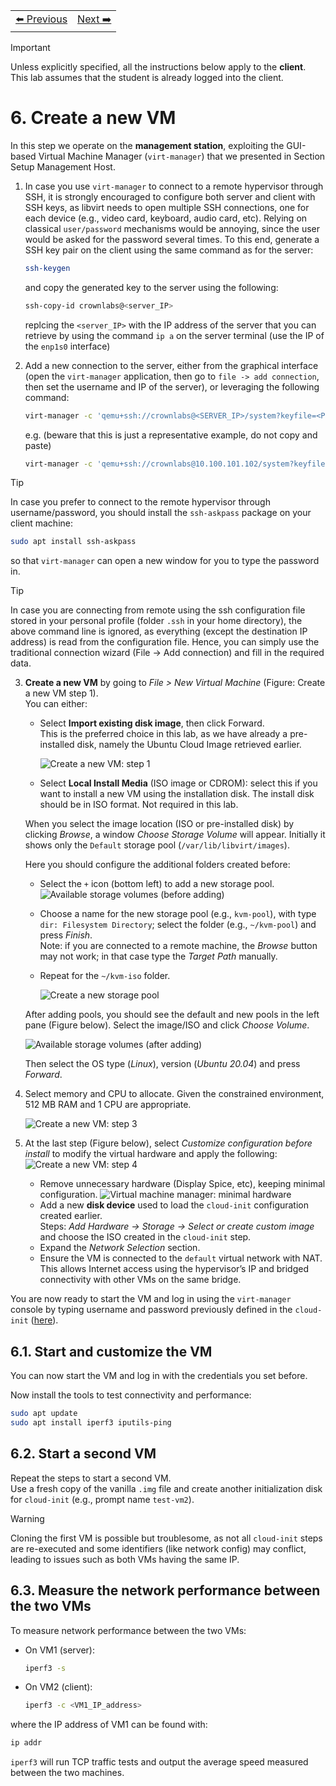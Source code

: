 <table style="width:100%">
  <tr>
    <td align="left"><a href="../1.5/README.md">⬅️ Previous</a></td>
    <td align="right"><a href="../1.7/README.md">Next ➡️</a></td>
  </tr>
</table>

> [!IMPORTANT]
> Unless explicitly specified, all the instructions below apply to the **client**.  
> This lab assumes that the student is already logged into the client.

# 6. Create a new VM

In this step we operate on the **management station**, exploiting the GUI-based Virtual Machine Manager (`virt-manager`) that we presented in Section Setup Management Host.

1. In case you use `virt-manager` to connect to a remote hypervisor through SSH, it is strongly encouraged to configure both server and client with SSH keys, as libvirt needs to open multiple SSH connections, one for each device (e.g., video card, keyboard, audio card, etc). Relying on classical `user/password` mechanisms would be annoying, since the user would be asked for the password several times.
  To this end, generate a SSH key pair on the client using the same command as for the server:
    
    ```bash
    ssh-keygen
    ```

    and copy the generated key to the server using the following:

    ```bash
    ssh-copy-id crownlabs@<server_IP>
    ```

    replcing the `<server_IP>` with the IP address of the server that you can retrieve by using the command `ip a` on the server terminal (use the IP of the `enp1s0` interface)
2. Add a new connection to the server, either from the graphical interface (open the `virt-manager` application, then go to `file -> add connection`, then set the username and IP of the server), or leveraging the following command:

   ```bash
   virt-manager -c 'qemu+ssh://crownlabs@<SERVER_IP>/system?keyfile=<PRIVATE_KEY>'
   ```
   e.g. (beware that this is just a representative example, do not copy and paste)
   ```bash
   virt-manager -c 'qemu+ssh://crownlabs@10.100.101.102/system?keyfile=/home/netlab/.ssh/id_rsa'
   ```

> [!TIP]
> In case you prefer to connect to the remote hypervisor through username/password, you should install the `ssh-askpass` package on your client machine:
> ```bash
> sudo apt install ssh-askpass
> ```
> so that `virt-manager` can open a new window for you to type the password in.


> [!TIP] 
> In case you are connecting from remote using the ssh configuration file stored in your personal profile (folder `.ssh` in your home directory), the above command line is ignored, as everything (except the destination IP address) is read from the configuration file. Hence, you can simply use the traditional connection wizard (File → Add connection) and fill in the required data.

3. **Create a new VM** by going to *File > New Virtual Machine* (Figure: Create a new VM step 1).  
   You can either:

   - Select **Import existing disk image**, then click Forward.  
     This is the preferred choice in this lab, as we have already a pre-installed disk, namely the Ubuntu Cloud Image retrieved earlier.

     ![Create a new VM: step 1](images/libvirt-create-vm-1.png)

   - Select **Local Install Media** (ISO image or CDROM): select this if you want to install a new VM using the installation disk. The install disk should be in ISO format. Not required in this lab.

   When you select the image location (ISO or pre-installed disk) by clicking *Browse*, a window *Choose Storage Volume* will appear. Initially it shows only the `Default` storage pool (`/var/lib/libvirt/images`).  

   Here you should configure the additional folders created before:

   - Select the `+` icon (bottom left) to add a new storage pool.
      ![Available storage volumes (before adding)](images/libvirt-create-vm-storage-volume-1.png)
   - Choose a name for the new storage pool (e.g., `kvm-pool`), with type `dir: Filesystem Directory`; select the folder (e.g., `~/kvm-pool`) and press *Finish*.  
     Note: if you are connected to a remote machine, the *Browse* button may not work; in that case type the *Target Path* manually.
   - Repeat for the `~/kvm-iso` folder.

      ![Create a new storage pool](images/libvirt-create-pool.png)

   After adding pools, you should see the default and new pools in the left pane (Figure below). Select the image/ISO and click *Choose Volume*.

   ![Available storage volumes (after adding)](images/libvirt-create-vm-storage-volume-2.png)

   Then select the OS type (*Linux*), version (*Ubuntu 20.04*) and press *Forward*.

4. Select memory and CPU to allocate. Given the constrained environment, 512 MB RAM and 1 CPU are appropriate.

   ![Create a new VM: step 3](images/libvirt-create-vm-3.png)

5. At the last step (Figure below), select *Customize configuration before install* to modify the virtual hardware and apply the following:
  ![Create a new VM: step 4](images/libvirt-create-vm-4.png)

   - Remove unnecessary hardware (Display Spice, etc), keeping minimal configuration.
      ![Virtual machine manager: minimal hardware](images/libvirt-customhw.png)
   - Add a new **disk device** used to load the `cloud-init` configuration created earlier.  
     Steps: *Add Hardware → Storage → Select or create custom image* and choose the ISO created in the `cloud-init` step.  
   - Expand the *Network Selection* section.
   - Ensure the VM is connected to the `default` virtual network with NAT. This allows Internet access using the hypervisor’s IP and bridged connectivity with other VMs on the same bridge.
   

You are now ready to start the VM and log in using the `virt-manager` console by typing username and password previously defined in the `cloud-init` ([here](https://github.com/netgroup-polito/cloud_computing_labs/blob/main/lab1/1.5/README.md#51-cloud-init-preferred)).

## 6.1. Start and customize the VM

You can now start the VM and log in with the credentials you set before.

Now install the tools to test connectivity and performance:

```bash
sudo apt update
sudo apt install iperf3 iputils-ping
```

## 6.2. Start a second VM

Repeat the steps to start a second VM.  
Use a fresh copy of the vanilla `.img` file and create another initialization disk for `cloud-init` (e.g., prompt name `test-vm2`).

> [!WARNING]
> Cloning the first VM is possible but troublesome, as not all `cloud-init` steps are re-executed and some identifiers (like network config) may conflict, leading to issues such as both VMs having the same IP.

## 6.3. Measure the network performance between the two VMs

To measure network performance between the two VMs:

- On VM1 (server):

  ```bash
  iperf3 -s
  ```

- On VM2 (client):

  ```bash
  iperf3 -c <VM1_IP_address>
  ```

where the IP address of VM1 can be found with:

```bash
ip addr
```

`iperf3` will run TCP traffic tests and output the average speed measured between the two machines.
